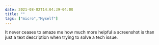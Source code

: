 ```yaml
---
date: 2021-08-02T14:04:39-04:00
title: ""
tags: ["micro","Myself"]
---
```

It never ceases to amaze me how much more helpful a screenshot is than just a text description when trying to solve a tech issue.
